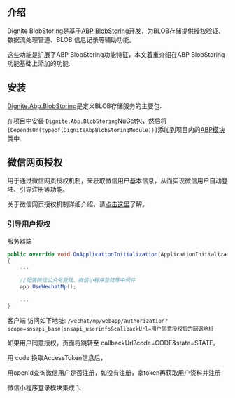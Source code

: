 ## 介绍

Dignite BlobStoring是基于[ABP BlobStoring](https://docs.abp.io/zh-Hans/abp/latest/Blob-Storing)开发，为BLOB存储提供授权验证、 数据流处理管道、BLOB 信息记录等辅助功能。

这些功能是扩展了ABP BlobStoring功能特征，本文着重介绍在ABP BlobStoring功能基础上添加的功能.

## 安装

[Dignite.Abp.BlobStoring](https://www.nuget.org/packages/Dignite.Abp.BlobStoring)是定义BLOB存储服务的主要包. 

在项目中安装 `Dignite.Abp.BlobStoring`NuGet包，然后将`[DependsOn(typeof(DigniteAbpBlobStoringModule))]`添加到项目内的[ABP模块](https://docs.abp.io/zh-Hans/abp/latest/Module-Development-Basics)类中.

## 微信网页授权

用于通过微信网页授权机制，来获取微信用户基本信息，从而实现微信用户自动登陆、引导注册等功能。

关于微信网页授权机制详细介绍，请[点击这里](https://developers.weixin.qq.com/doc/offiaccount/OA_Web_Apps/Wechat_webpage_authorization.html)了解。

### 引导用户授权

服务器端

````csharp
public override void OnApplicationInitialization(ApplicationInitializationContext context)
{
    ...
    
    //配置微信公众号登陆、微信小程序登陆等中间件
    app.UseWechatMp();

    ...
}
````

客户端
访问如下地址:
`/wechat/mp/webapp/authorization?scope=snsapi_base|snsapi_userinfo&callbackUrl=用户同意授权后的回调地址`

如果用户同意授权，页面将跳转至 callbackUrl?code=CODE&state=STATE。

用 code 换取AccessToken信息后，




用openId查询微信用户是否注册，如没有注册，拿token再获取用户资料并注册


微信小程序登录模块集成
1、
